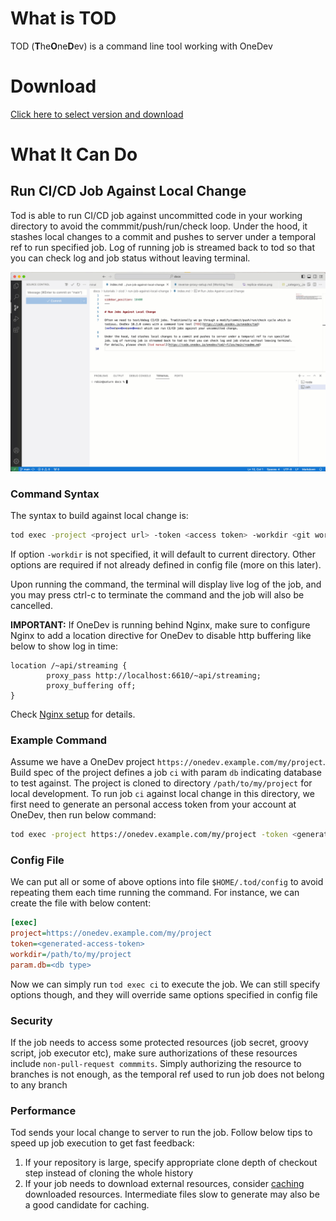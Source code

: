 # What is TOD

TOD (**T**he**O**ne**D**ev) is a command line tool working with OneDev

# Download

[Click here to select version and download](https://code.onedev.io/onedev/tod/~builds?query=%22Job%22+is+%22Release%22+and+successful)

# What It Can Do

## Run CI/CD Job Against Local Change

Tod is able to run CI/CD job against uncommitted code in your working directory to avoid the commmit/push/run/check loop. Under the hood, it stashes local changes to a commit and pushes to server under a temporal ref to run specified job. Log of running job is streamed back to tod  so that you can check log and job status without leaving terminal.

![tod](./tod.gif)

### Command Syntax 

The syntax to build against local change is: 

```bash
tod exec -project <project url> -token <access token> -workdir <git working directory of the project> -param <name1>=<value1> -param <name2>=<value2> <job name>
```

If option `-workdir` is not specified, it will default to current directory. Other options are required if not already defined in config file (more on this later). 

Upon running the command, the terminal will display live log of the job, and you may press ctrl-c to terminate the command and the job will also be cancelled. 

**IMPORTANT:** If OneDev is running behind Nginx, make sure to configure Nginx to add a location directive for OneDev to disable http buffering like below to show log in time:

```
location /~api/streaming {
        proxy_pass http://localhost:6610/~api/streaming;
        proxy_buffering off;
}
```

Check [Nginx setup](https://docs.onedev.io/administration-guide/reverse-proxy-setup#nginx) for details.

### Example Command

Assume we have a OneDev project `https://onedev.example.com/my/project`. Build spec of the project defines a job `ci` with param `db` indicating database to test against. The project is cloned to directory `/path/to/my/project` for local development. To run job `ci` against local change in this directory, we first need to generate an personal access token from your account at OneDev, then run below command:

```bash
tod exec -project https://onedev.example.com/my/project -token <generated-access-token> -workdir /path/to/my/project -param db=<db type> ci
```

### Config File

We can put all or some of above options into file `$HOME/.tod/config` to avoid repeating them each time running the command. For instance, we can create the file with below content:

```ini
[exec]
project=https://onedev.example.com/my/project
token=<generated-access-token>
workdir=/path/to/my/project
param.db=<db type>
```

Now we can simply run `tod exec ci` to execute the job. We can still specify options though, and they will override same options specified in config file

### Security 

If the job needs to access some protected resources (job secret, groovy script, job executor etc), make sure authorizations of these resources include `non-pull-request commmits`. Simply authorizing the resource to branches is not enough, as the temporal ref used to run job does not belong to any branch

### Performance

Tod sends your local change to server to run the job. Follow below tips to speed up job execution to get fast feedback:

1. If your repository is large, specify appropriate clone depth of checkout step instead of cloning the whole history
1. If your job needs to download external resources, consider [caching](https://docs.onedev.io/tutorials/cicd/job-cache) downloaded resources. Intermediate files slow to generate may also be a good candidate for caching.